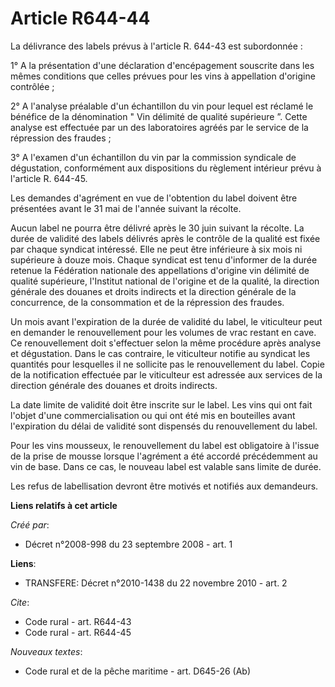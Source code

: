 # Article R644-44

La délivrance des labels prévus à l'article R. 644-43 est subordonnée : 

1° A la présentation d'une déclaration d'encépagement souscrite dans les mêmes conditions que celles prévues pour les vins à
appellation d'origine contrôlée ; 

2° A l'analyse préalable d'un échantillon du vin pour lequel est réclamé le bénéfice de la dénomination " Vin délimité de
qualité supérieure ”. Cette analyse est effectuée par un des laboratoires agréés par le service de la répression des
fraudes ; 

3° A l'examen d'un échantillon du vin par la commission syndicale de dégustation, conformément aux dispositions du règlement
intérieur prévu à l'article R. 644-45. 

Les demandes d'agrément en vue de l'obtention du label doivent être présentées avant le 31 mai de l'année suivant la
récolte. 

Aucun label ne pourra être délivré après le 30 juin suivant la récolte. La durée de validité des labels délivrés après le
contrôle de la qualité est fixée par chaque syndicat intéressé. Elle ne peut être inférieure à six mois ni supérieure à douze
mois. Chaque syndicat est tenu d'informer de la durée retenue la Fédération nationale des appellations d'origine vin délimité
de qualité supérieure, l'Institut national de l'origine et de la qualité, la direction générale des douanes et droits
indirects et la direction générale de la concurrence, de la consommation et de la répression des fraudes. 

Un mois avant l'expiration de la durée de validité du label, le viticulteur peut en demander le renouvellement pour les
volumes de vrac restant en cave. Ce renouvellement doit s'effectuer selon la même procédure après analyse et dégustation.
Dans le cas contraire, le viticulteur notifie au syndicat les quantités pour lesquelles il ne sollicite pas le renouvellement
du label. Copie de la notification effectuée par le viticulteur est adressée aux services de la direction générale des
douanes et droits indirects. 

La date limite de validité doit être inscrite sur le label. Les vins qui ont fait l'objet d'une commercialisation ou qui ont
été mis en bouteilles avant l'expiration du délai de validité sont dispensés du renouvellement du label. 

Pour les vins mousseux, le renouvellement du label est obligatoire à l'issue de la prise de mousse lorsque l'agrément a été
accordé précédemment au vin de base. Dans ce cas, le nouveau label est valable sans limite de durée. 

Les refus de labellisation devront être motivés et notifiés aux demandeurs.

**Liens relatifs à cet article**

_Créé par_:

  - Décret n°2008-998 du 23 septembre 2008 - art. 1

**Liens**:

  - TRANSFERE: Décret n°2010-1438 du 22 novembre 2010 - art. 2

_Cite_:

  - Code rural - art. R644-43
  - Code rural - art. R644-45

_Nouveaux textes_:

  - Code rural et de la pêche maritime - art. D645-26 (Ab)
